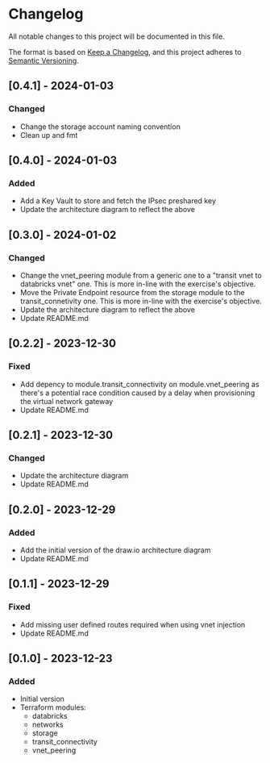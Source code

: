# Changelog
All notable changes to this project will be documented in this file.

The format is based on [Keep a Changelog](https://keepachangelog.com/en/1.0.0/),
and this project adheres to [Semantic Versioning](https://semver.org/spec/v2.0.0.html).

## [0.4.1] - 2024-01-03
### Changed
- Change the storage account naming convention
- Clean up and fmt

## [0.4.0] - 2024-01-03
### Added
- Add a Key Vault to store and fetch the IPsec preshared key
- Update the architecture diagram to reflect the above

## [0.3.0] - 2024-01-02
### Changed
- Change the vnet_peering module from a generic one to a "transit vnet to databricks vnet" one.
This is more in-line with the exercise's objective.
- Move the Private Endpoint resource from the storage module to the transit_connetivity one.
This is more in-line with the exercise's objective.
- Update the architecture diagram to reflect the above
- Update README.md

## [0.2.2] - 2023-12-30
### Fixed
- Add depency to module.transit_connectivity on module.vnet_peering as there's a potential race condition caused by a delay when provisioning the virtual network gateway
- Update README.md

## [0.2.1] - 2023-12-30
### Changed
- Update the architecture diagram
- Update README.md

## [0.2.0] - 2023-12-29
### Added
- Add the initial version of the draw.io architecture diagram
- Update README.md

## [0.1.1] - 2023-12-29
### Fixed
- Add missing user defined routes required when using vnet injection
- Update README.md

## [0.1.0] - 2023-12-23
### Added
- Initial version
- Terraform modules:
  - databricks
  - networks
  - storage
  - transit_connectivity
  - vnet_peering
